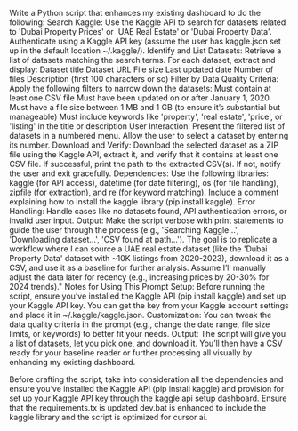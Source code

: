 Write a Python script that enhances my existing dashboard to do the following:
Search Kaggle: Use the Kaggle API to search for datasets related to 'Dubai Property Prices' or 'UAE Real Estate' or 'Dubai Property Data'. Authenticate using a Kaggle API key (assume the user has kaggle.json set up in the default location ~/.kaggle/).
Identify and List Datasets: Retrieve a list of datasets matching the search terms. For each dataset, extract and display:
Dataset title
Dataset URL
File size
Last updated date
Number of files
Description (first 100 characters or so)
Filter by Data Quality Criteria: Apply the following filters to narrow down the datasets:
Must contain at least one CSV file
Must have been updated on or after January 1, 2020
Must have a file size between 1 MB and 1 GB (to ensure it’s substantial but manageable)
Must include keywords like 'property', 'real estate', 'price', or 'listing' in the title or description
User Interaction: Present the filtered list of datasets in a numbered menu. Allow the user to select a dataset by entering its number.
Download and Verify: Download the selected dataset as a ZIP file using the Kaggle API, extract it, and verify that it contains at least one CSV file. If successful, print the path to the extracted CSV(s). If not, notify the user and exit gracefully.
Dependencies: Use the following libraries: kaggle (for API access), datetime (for date filtering), os (for file handling), zipfile (for extraction), and re (for keyword matching). Include a comment explaining how to install the kaggle library (pip install kaggle).
Error Handling: Handle cases like no datasets found, API authentication errors, or invalid user input.
Output: Make the script verbose with print statements to guide the user through the process (e.g., 'Searching Kaggle...', 'Downloading dataset...', 'CSV found at path...').
The goal is to replicate a workflow where I can source a UAE real estate dataset (like the 'Dubai Property Data' dataset with ~10K listings from 2020-2023), download it as a CSV, and use it as a baseline for further analysis. Assume I’ll manually adjust the data later for recency (e.g., increasing prices by 20-30% for 2024 trends)."
Notes for Using This Prompt
Setup: Before running the script, ensure you’ve installed the Kaggle API (pip install kaggle) and set up your Kaggle API key. You can get the key from your Kaggle account settings and place it in ~/.kaggle/kaggle.json.
Customization: You can tweak the data quality criteria in the prompt (e.g., change the date range, file size limits, or keywords) to better fit your needs.
Output: The script will give you a list of datasets, let you pick one, and download it. You’ll then have a CSV ready for your baseline reader or further processing all visually by enhancing my existing dashboard.

Before crafting the script, take into consideration all the dependencies and ensure you’ve installed the Kaggle API (pip install kaggle) and provision for set up your Kaggle API key through the kaggle api setup dashboard. Ensure that the requirements.tx is updated dev.bat is enhanced to include the kaggle library and the script is optimized for cursor ai.